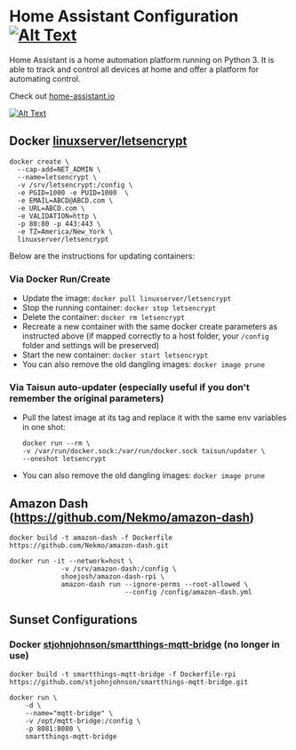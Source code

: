 Home Assistant Configuration [![Alt Text](https://travis-ci.org/epleypa/Home-AssistantConfig.svg?branch=master)](https://travis-ci.org/epleypa/Home-AssistantConfig)
=================================================================================

Home Assistant is a home automation platform running on Python 3. It is able to track and control all devices at home and offer a platform for automating control.

Check out [home-assistant.io](https://home-assistant.io)

[![Alt Text](https://raw.github.com/home-assistant/home-assistant/master/docs/screenshots.png)](https://home-assistant.io/demo/)

## Docker [linuxserver/letsencrypt](https://hub.docker.com/r/linuxserver/letsencrypt/)

```
docker create \
  --cap-add=NET_ADMIN \
  --name=letsencrypt \
  -v /srv/letsencrypt:/config \
  -e PGID=1000 -e PUID=1000  \
  -e EMAIL=ABCD@ABCD.com \
  -e URL=ABCD.com \
  -e VALIDATION=http \
  -p 80:80 -p 443:443 \
  -e TZ=America/New_York \
  linuxserver/letsencrypt
```

Below are the instructions for updating containers:  
  
### Via Docker Run/Create
* Update the image: `docker pull linuxserver/letsencrypt`
* Stop the running container: `docker stop letsencrypt`
* Delete the container: `docker rm letsencrypt`
* Recreate a new container with the same docker create parameters as instructed above (if mapped correctly to a host folder, your `/config` folder and settings will be preserved)
* Start the new container: `docker start letsencrypt`
* You can also remove the old dangling images: `docker image prune`

### Via Taisun auto-updater (especially useful if you don't remember the original parameters)
* Pull the latest image at its tag and replace it with the same env variables in one shot:
  ```
  docker run --rm \
  -v /var/run/docker.sock:/var/run/docker.sock taisun/updater \
  --oneshot letsencrypt
  ```
* You can also remove the old dangling images: `docker image prune`


## Amazon Dash (<https://github.com/Nekmo/amazon-dash>)
```
docker build -t amazon-dash -f Dockerfile https://github.com/Nekmo/amazon-dash.git

docker run -it --network=host \
             -v /srv/amazon-dash:/config \
             shoejosh/amazon-dash-rpi \
             amazon-dash run --ignore-perms --root-allowed \
                             --config /config/amazon-dash.yml
```

## Sunset Configurations

### Docker [stjohnjohnson/smartthings-mqtt-bridge](https://github.com/stjohnjohnson/smartthings-mqtt-bridge) (no longer in use)

```
docker build -t smartthings-mqtt-bridge -f Dockerfile-rpi https://github.com/stjohnjohnson/smartthings-mqtt-bridge.git

docker run \
    -d \
    --name="mqtt-bridge" \
    -v /opt/mqtt-bridge:/config \
    -p 8081:8080 \
    smartthings-mqtt-bridge
```
